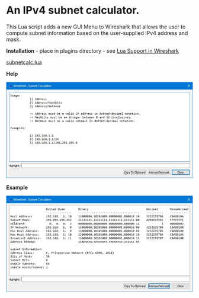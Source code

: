 # An IPv4 subnet calculator.

This Lua script adds a new GUI Menu to Wireshark that allows the user to compute subnet information based on the user-supplied IPv4 address and mask.

**Installation** - place in plugins directory - see [Lua Support in Wireshark](https://www.wireshark.org/docs/wsdg_html_chunked/wsluarm.html)  

[subnetcalc.lua](uploads/be04f1b8c71d490885e5fb623f4f4e65/subnetcalc.lua)

**Help**

![subnetcalchelp](uploads/30672160d612d832662be183869b5e06/subnetcalchelp.jpg)

**Example**

![subnetcalc](uploads/0efc388a1fbadc57306d1751adeb8541/subnetcalc.jpg)